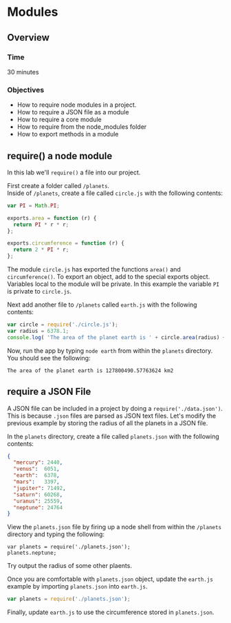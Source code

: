# Modules

## Overview

### Time

30 minutes

### Objectives

- How to require node modules in a project.
- How to require a JSON file as a module
- How to require a core module
- How to require from the node_modules folder
- How to export methods in a module


## require() a node module

In this lab we'll ```require()``` a file into our project.  

First create a folder called ```/planets```.  
Inside of ```/planets```, create a  file called ```circle.js``` with the following contents:

```javascript
var PI = Math.PI;

exports.area = function (r) {
  return PI * r * r;
};

exports.circumference = function (r) {
  return 2 * PI * r;
};
````
The module ```circle.js``` has exported the functions ```area()``` and ```circumference()```. To export an object, add to the special exports object.  Variables local to the module will be private. In this example the variable ```PI``` is private to ```circle.js```.


Next add another file to ```/planets``` called ```earth.js``` with the following contents:

```javascript
var circle = require('./circle.js');
var radius = 6378.1;
console.log( 'The area of the planet earth is ' + circle.area(radius) + ' km2');
```

Now, run the app by typing ```node earth``` from within the ```planets``` directory. You should see the following:

```shell
The area of the planet earth is 127800490.57763624 km2
```

## require a JSON File

A JSON file can be included in a project by doing a ```require('./data.json')```.  This is because ```.json``` files are parsed as JSON text files.
Let's modify the previous example by storing the radius of all the planets in a JSON file. 

In the ```planets``` directory, create a file called ```planets.json``` with the following contents:

```json
{
  "mercury": 2440,
  "venus":  6051,
  "earth":  6378,
  "mars":   3397,
  "jupiter": 71492,
  "saturn": 60268,
  "uranus": 25559,
  "neptune": 24764
}
```

View the ```planets.json``` file by firing up a node shell from within the ```/planets``` directory and typing the following:

```shell
var planets = require('./planets.json');
planets.neptune;
```

Try output the radius of some other plaents.

Once you are comfortable with ```planets.json``` object,  update the ```earth.js``` example by importing ```planets.json``` into ```earth.js```.

```javascript
var planets = require('./planets.json');
```

Finally, update ```earth.js``` to use the circumference stored in ```planets.json```.

